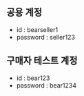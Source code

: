 ## 공용 계정

- id : bearseller1
- password : seller123

## 구매자 테스트 계정

- id : bear123
- password : bear1234
